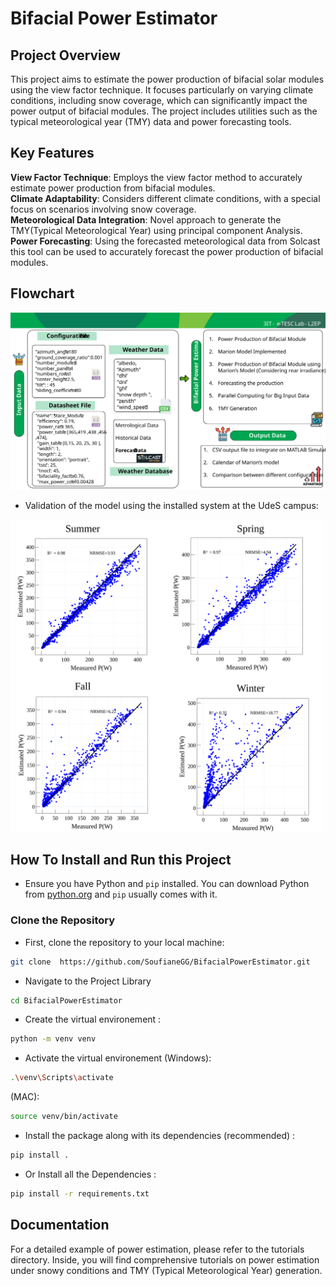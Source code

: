 # Bifacial Power Estimator

## Project Overview

This project aims to estimate the power production of bifacial solar modules using the view factor technique. It focuses particularly on varying climate conditions, including snow coverage, which can significantly impact the power output of bifacial modules. The project includes utilities such as the typical meteorological year (TMY) data and power forecasting tools.

## Key Features

**View Factor Technique**: Employs the view factor method to accurately estimate power production from bifacial modules.  
**Climate Adaptability**: Considers different climate conditions, with a special focus on scenarios involving snow coverage.  
**Meteorological Data Integration**: Novel approach to generate the TMY(Typical Meteorological Year) using principal component Analysis.  
**Power Forecasting**: Using the forecasted meteorological data from Solcast this tool can be used to accurately forecast the power production of bifacial modules.  

## Flowchart

![Project FlowChart](images/model_flowchart.svg)

- Validation of the model using the installed system at the UdeS campus:  

<img src="images/validation.svg" alt="Validation" width="500"/>

## How To Install and Run this Project 


- Ensure you have Python and `pip` installed. You can download Python from [python.org](https://www.python.org/) and `pip` usually comes with it.

### Clone the Repository

- First, clone the repository to your local machine:
```sh
git clone  https://github.com/SoufianeGG/BifacialPowerEstimator.git 
```
- Navigate to the Project Library 
```sh
cd BifacialPowerEstimator
```

- Create the virtual environement : 
```sh 
python -m venv venv
```
- Activate the virtual environement (Windows):
```sh
.\venv\Scripts\activate
```
(MAC): 

```sh
source venv/bin/activate
```

- Install the package along with its dependencies (recommended) : 
```sh
pip install .
```
- Or Install all the Dependencies : 

```sh
pip install -r requirements.txt  
```


## Documentation 

For a detailed example of power estimation, please refer to the tutorials directory. Inside, you will find comprehensive tutorials on power estimation under snowy conditions and TMY (Typical Meteorological Year) generation.